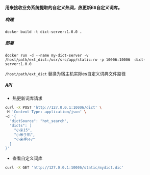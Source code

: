 #### 用来接收业务系统提取的自定义热词，热更新ES自定义词库。

##### 构建
```
docker build -t dict-server:1.0.0 .
```

##### 部署
```
docker run -d --name my-dict-server -v /host/path/ext_dict:/usr/src/app/static:rw -p 10006:10006  dict-server:1.0.0
```
`/host/path/ext_dict` 替换为宿主机实际es自定义词典文件路径

##### API
* 热更新词库请求
```bash
curl -X POST 'http://127.0.0.1:10006/dict' \
-H 'Content-Type: application/json' \
-d '{
  "dictSource": "hot_search",
  "dicts": [
    "小米15",
    "小米手机",
    "小米手环7"
  ]
}'
```

* 查看自定义词库
```bash
curl -X GET 'http://127.0.0.1:10006/static/mydict.dic'
```